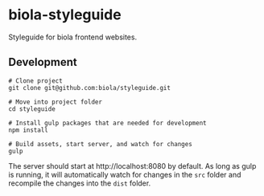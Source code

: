 # biola-styleguide
Styleguide for biola frontend websites.


## Development

    # Clone project
    git clone git@github.com:biola/styleguide.git
    
    # Move into project folder
    cd styleguide
    
    # Install gulp packages that are needed for development
    npm install
    
    # Build assets, start server, and watch for changes
    gulp
    
The server should start at http://localhost:8080 by default. As long as gulp is running, it will automatically watch for changes in the `src` folder and recompile the changes into the `dist` folder. 